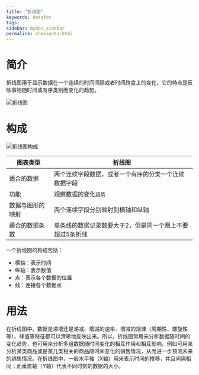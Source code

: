 ```yaml
---
title: "折线图"
keywords: datafor
tags:
sidebar: mydoc_sidebar
permalink: zhexiantu.html
---
```



# 简介

折线图用于显示数据在一个连续的时间间隔或者时间跨度上的变化，它的特点是反映事物随时间或有序类别而变化的趋势。

![折线图](https://datafor123.github.io/images/shujuzujian/zhexiantu/1.PNG)

# 构成



![折线图构成](https://datafor123.github.io/images/shujuzujian/zhexiantu/2.png)

| 图表类型         | 折线图                                                   |
| ---------------- | -------------------------------------------------------- |
| 适合的数据       | 两个连续字段数据，或者一个有序的分类一个连续数据字段     |
| 功能             | 观察数据的变化`趋势`                                     |
| 数据与图形的映射 | 两个连续字段分别映射到横轴和纵轴                         |
| 适合的数据条数   | 单条线的数据记录数要大于2，但是同一个图上不要超过5条折线 |

一个折线图的构成包括：

- 横轴：表示时间
- 纵轴：表示数值
- 点：表示各个数据的位置
- 线：连接各个数据点


# 用法

在折线图中，数据是递增还是递减、增减的速率、增减的规律（周期性、螺旋性等）、峰值等特征都可以清晰地反映出来。所以，折线图常用来分析数据随时间的变化趋势，也可用来分析多组数据随时间变化的相互作用和相互影响。例如可用来分析某类商品或是某几类相关的商品随时间变化的销售情况，从而进一步预测未来的销售情况。在折线图中，一般水平轴（X轴）用来表示时间的推移，并且间隔相同；而垂直轴（Y轴）代表不同时刻的数据的大小。
